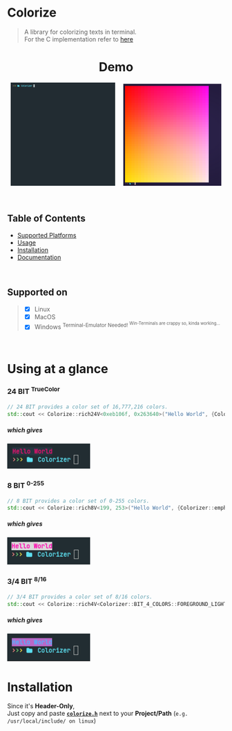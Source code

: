 # Colorize
> A library for colorizing texts in terminal. <br>
> For the C implementation refer to [here](https://github.com/HeavySin/Colorize-C)

<h1 align="center">Demo</h1>
<p align="center" width=100%">
  <img width="48%" src="assets/colorize-demo.gif" alt="Demo GIF">
  &nbsp; &nbsp;
  <img width="45%" src="assets/gradient-demo.png" alt="Demo Gradiant">
</p>

<br>

## Table of Contents

- [Supported Platforms](#supported-on)
- [Usage](#using-at-a-glance)
- [Installation](#installation)
- [Documentation](/docs/documentation.md)

<br>

## Supported on

> - [x] Linux
> - [x] MacOS
> - [x] Windows  <sup>Terminal-Emulator Needed! <sup> Win-Terminals are crappy so, kinda working...</sup></sup>

<br>

# Using at a glance

### 24 BIT <sup>TrueColor</sup>
```C++
// 24 BIT provides a color set of 16,777,216 colors.
std::cout << Colorize::rich24V<0xeb106f, 0x263640>("Hello World", {Colorizer::emphasis::BOLD}) << std::endl;
```
##### which gives
<img width="38%" src="assets/example-001.png" alt="Example 24-bit">

<br>

### 8 BIT <sup>0-255</sup>
```C++
// 8 BIT provides a color set of 0-255 colors.
std::cout << Colorize::rich8V<199, 253>("Hello World", {Colorizer::emphasis::BOLD}) << std::endl;
```
##### which gives
<img width="38%" src="assets/example-002.png" alt="Example 8-bit">

<br>

### 3/4 BIT <sup>8/16</sup>
```C++
// 3/4 BIT provides a color set of 8/16 colors.
std::cout << Colorize::rich4V<Colorizer::BIT_4_COLORS::FOREGROUND_LIGHT_Blue, Colorizer::BIT_4_COLORS::BACKGROUND_Magenta>("Hello World", {Colorizer::emphasis::BOLD}) << std::endl;
```
##### which gives
<img width="38%" src="assets/example-003.png" alt="Example 3/4-bit">


<br>

# Installation
Since it's **Header-Only**,
<br>
Just copy and paste [**`colorize.h`**](/src/colorize.hpp) next to your **Project/Path** (`e.g. /usr/local/include/ on linux`)
